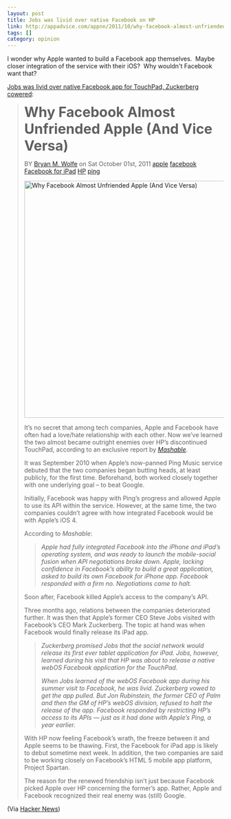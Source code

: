 ```yaml
---
layout: post
title: Jobs was livid over native Facebook on HP
link: http://appadvice.com/appnn/2011/10/why-facebook-almost-unfriended-apple-and-vice-versa
tags: []
category: opinion
---
```


<p>I wonder why Apple wanted to build a Facebook app themselves.  Maybe closer integration of the service with their iOS?  Why wouldn't Facebook want that?</p>
<p><a href="http://appadvice.com/appnn/2011/10/why-facebook-almost-unfriended-apple-and-vice-versa">Jobs was livid over native Facebook app for TouchPad, Zuckerberg cowered</a>:</p>
<blockquote>
<p><span style="font-size: 32px; font-weight: bold;">Why Facebook Almost Unfriended Apple (And Vice Versa)</span></p>
<p>BY <a href="http://appadvice.com/appnn/author/bryan">Bryan M. Wolfe</a> on  Sat October 01st,  2011 <span><a href="http://appadvice.com/appnn/tag/apple">apple</a></span> <span><a href="http://appadvice.com/appnn/tag/facebook">facebook</a></span> <span><a href="http://appadvice.com/appnn/tag/facebook-for-ipad">Facebook for iPad</a></span> <span><a href="http://appadvice.com/appnn/tag/hp">HP</a></span> <span><a href="http://appadvice.com/appnn/tag/ping">ping</a></span></p>
<p><a href="http://wpuploads.appadvice.com/wp-content/uploads/2011/10/facebook-tablet-apple-hp-6401.jpg"><img title="Why Facebook Almost Unfriended Apple (And Vice Versa)" src="http://wpuploads.appadvice.com/wp-content/uploads/2011/10/facebook-tablet-apple-hp-6401.jpg" alt="Why Facebook Almost Unfriended Apple (And Vice Versa)" width="550" /></a></p>
<p>It’s no secret that among tech companies, Apple and Facebook have often had a love/hate relationship with each other. Now we’ve learned the two almost became outright enemies over HP’s discontinued TouchPad, according to an exclusive report by <em><a href="http://mashable.com/2011/09/30/apple-facebook-hp/?utm_source=feedburner&amp;utm_medium=feed&amp;utm_campaign=Feed%3A+Mashable+%28Mashable%29#21499Loading-Screen">Mashable</a></em>.</p>
<p>It was September 2010 when Apple’s now-panned Ping Music service debuted that the two companies began butting heads, at least publicly, for the first time. Beforehand, both worked closely together with one underlying goal – to beat Google.</p>
<p>Initially, Facebook was happy with Ping’s progress and allowed Apple to use its API within the service. However, at the same time, the two companies couldn’t agree with how integrated Facebook would be with Apple’s iOS 4.</p>
<p>According to <em>Mashable</em>:</p>
<blockquote>
<p><em>Apple had fully integrated Facebook into the iPhone and iPad’s operating system, and was ready to launch the mobile-social fusion when API negotiations broke down. Apple, lacking confidence in Facebook’s ability to build a great application, asked to build its own Facebook for iPhone app. Facebook responded with a firm no. Negotiations came to halt.</em></p>
</blockquote>
<p>Soon after, Facebook killed Apple’s access to the company’s API.</p>
<p>Three months ago, relations between the companies deteriorated further. It was then that Apple’s former CEO Steve Jobs visited with Facebook’s CEO Mark Zuckerberg. The topic at hand was when Facebook would finally release its iPad app.</p>
<blockquote>
<p><em>Zuckerberg promised Jobs that the social network would release its first ever tablet application for iPad. Jobs, however, learned during his visit that HP was about to release a native webOS Facebook application for the TouchPad.</em></p>
<p><em>When Jobs learned of the webOS Facebook app during his summer visit to Facebook, he was livid. Zuckerberg vowed to get the app pulled. But Jon Rubinstein, the former CEO of Palm and then the GM of HP’s webOS division, refused to halt the release of the app. Facebook responded by restricting HP’s access to its APIs — just as it had done with Apple’s Ping, a year earlier.</em></p>
</blockquote>
<p>With HP now feeling Facebook’s wrath, the freeze between it and Apple seems to be thawing. First, the Facebook for iPad app is likely to debut sometime next week. In addition, the two companies are said to be working closely on Facebook’s HTML 5 mobile app platform, Project Spartan.</p>
<p>The reason for the renewed friendship isn’t just because Facebook picked Apple over HP concerning the former’s app. Rather, Apple and Facebook recognized their real enemy was (still) Google.</p>
</blockquote>
<p>(Via <a href="http://news.ycombinator.com/">Hacker News</a>)</p>
